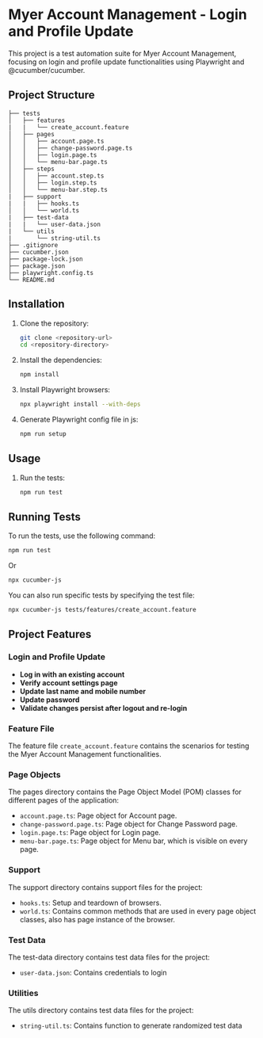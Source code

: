 # Myer Account Management - Login and Profile Update

This project is a test automation suite for Myer Account Management, focusing on login and profile update functionalities using Playwright and @cucumber/cucumber.

## Project Structure
```
├── tests
│   ├── features
|   |   └── create_account.feature
│   ├── pages
│   │   ├── account.page.ts
│   │   ├── change-password.page.ts
│   │   ├── login.page.ts
│   │   └── menu-bar.page.ts
│   ├── steps
│   │   ├── account.step.ts
│   │   ├── login.step.ts
│   │   └── menu-bar.step.ts
|   ├── support
|   |   ├── hooks.ts
│   │   └── world.ts
|   ├── test-data
|   |   └── user-data.json
|   └── utils
|       └── string-util.ts
├── .gitignore
├── cucumber.json
├── package-lock.json
├── package.json
├── playwright.config.ts
└── README.md
```

## Installation

1. Clone the repository:
    ```sh
    git clone <repository-url>
    cd <repository-directory>
    ```

2. Install the dependencies:
    ```sh
    npm install
    ```

3. Install Playwright browsers:
    ```sh
    npx playwright install --with-deps
    ```

4. Generate Playwright config file in js:
    ```sh
    npm run setup
    ```

## Usage
1. Run the tests:
    ```sh
    npm run test
    ```

## Running Tests

To run the tests, use the following command:
```sh
npm run test
```
Or
```sh
npx cucumber-js
```

You can also run specific tests by specifying the test file:
```sh
npx cucumber-js tests/features/create_account.feature
```

## Project Features

### Login and Profile Update

- **Log in with an existing account**
- **Verify account settings page**
- **Update last name and mobile number**
- **Update password**
- **Validate changes persist after logout and re-login**

### Feature File

The feature file `create_account.feature` contains the scenarios for testing the Myer Account Management functionalities.

### Page Objects

The pages directory contains the Page Object Model (POM) classes for different pages of the application:
- `account.page.ts`: Page object for Account page.
- `change-password.page.ts`: Page object for Change Password page.
- `login.page.ts`: Page object for Login page.
- `menu-bar.page.ts`: Page object for Menu bar, which is visible on every page.

### Support

The support directory contains support files for the project:
- `hooks.ts`: Setup and teardown of browsers.
- `world.ts`: Contains common methods that are used in every page object classes, also has page instance of the browser.

### Test Data

The test-data directory contains test data files for the project:
- `user-data.json`: Contains credentials to login

### Utilities

The utils directory contains test data files for the project:
- `string-util.ts`: Contains function to generate randomized test data

